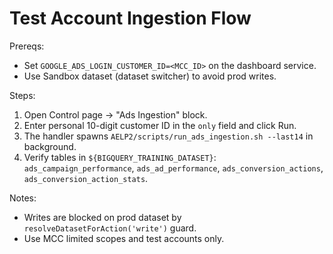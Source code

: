 # Test Account Ingestion Flow

Prereqs:
- Set `GOOGLE_ADS_LOGIN_CUSTOMER_ID=<MCC_ID>` on the dashboard service.
- Use Sandbox dataset (dataset switcher) to avoid prod writes.

Steps:
1. Open Control page → "Ads Ingestion" block.
2. Enter personal 10-digit customer ID in the `only` field and click Run.
3. The handler spawns `AELP2/scripts/run_ads_ingestion.sh --last14` in background.
4. Verify tables in `${BIGQUERY_TRAINING_DATASET}`: `ads_campaign_performance`, `ads_ad_performance`, `ads_conversion_actions`, `ads_conversion_action_stats`.

Notes:
- Writes are blocked on prod dataset by `resolveDatasetForAction('write')` guard.
- Use MCC limited scopes and test accounts only.
